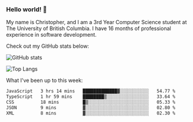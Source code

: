 ### Hello world! 👋
My name is Christopher, and I am a 3rd Year Computer Science student at The University of British Columbia. I have 16 months of professional experience in software development.


Check out my GitHub stats below: 

![GitHub stats](https://github-readme-stats-chrishadrian.vercel.app/api?username=chrishadrian&hide=contribs,issues&count_private=true&show_icons=true&theme=tokyonight)

![Top Langs](https://github-readme-stats-chrishadrian.vercel.app/api/top-langs/?username=chrishadrian&exclude_repo=prodify,cpsc221&layout=compact&theme=tokyonight&langs_count=4)

What I've been up to this week:
<!--START_SECTION:waka-->

```txt
JavaScript   3 hrs 14 mins   █████████████▓░░░░░░░░░░░   54.77 %
TypeScript   1 hr 59 mins    ████████▒░░░░░░░░░░░░░░░░   33.64 %
CSS          18 mins         █▒░░░░░░░░░░░░░░░░░░░░░░░   05.33 %
JSON         9 mins          ▓░░░░░░░░░░░░░░░░░░░░░░░░   02.80 %
XML          8 mins          ▓░░░░░░░░░░░░░░░░░░░░░░░░   02.30 %
```

<!--END_SECTION:waka-->
<!-- [![willianrod's wakatime stats](https://github-readme-stats.vercel.app/api/wakatime?username=chrishadrian)](https://github.com/anuraghazra/github-readme-stats) -->

<!--
- 🔭 I’m currently working on ...
- 🌱 I’m currently learning ...
- 👯 I’m looking to collaborate on ...
- 🤔 I’m looking for help with ...
- 💬 Ask me about ...
- 📫 How to reach me: ...
- 😄 Pronouns: ...
- ⚡ Fun fact: ...
-->
